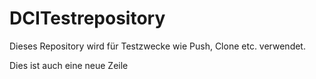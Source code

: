 # DCITestrepository

Dieses Repository wird für Testzwecke wie Push, Clone etc. verwendet.

Dies ist auch eine neue Zeile
